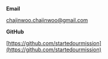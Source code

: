
**Email**

[chajinwoo.chajinwoo@gmail.com](mailto:chajinwoo.chajinwoo@gmail.com)

**GitHub**

[https://github.com/startedourmission](https://github.com/startedourmission)


